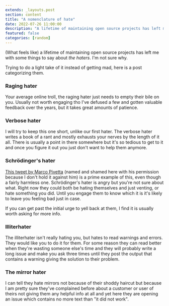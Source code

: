 ```yaml
---
extends: _layouts.post
section: content
title: "A nomenclature of hate"
date: 2022-07-26 11:00:00
description: "A lifetime of maintaining open source projects has left me with some things to say about the haters"
featured: false
categories: [random]
---
```

(What feels like) a lifetime of maintaining open source projects has left me with some things to say about *the haters*. I'm not sure why.

Trying to do a light take of it instead of getting mad, here is a post categorizing them.

### Raging hater

Your average online troll, the raging hater just needs to empty their bile on you. Usually not worth engaging tho I've defused a few and gotten valuable feedback over the years, but it takes great amounts of patience.

### Verbose hater

I will try to keep this one short, unlike our first hater. The verbose hater writes a book of a rant and mostly exhausts your nerves by the length of it all. There is usually a point in there somewhere but it's so tedious to get to it and once you figure it out you just don't want to help them anymore.

### Schrödinger's hater

[This tweet by Marco Pivetta](https://twitter.com/Ocramius/status/1544369270456565762) (named and shamed here with his permission because I don't hold it against him) is a prime example of this, even though a fairly harmless one. Schrödinger's hater is angry but you're not sure about what. Right now they could both be hating themselves and just venting, or hate something you did. Until you engage them to know which it is it's likely to leave you feeling bad just in case.

If you can get past the initial urge to yell back at them, I find it is usually worth asking for more info.

### Illiterhater

The illiterhater isn't really hating you, but hates to read warnings and errors. They would like you to do it for them. For some reason they can read better when they're wasting someone else's time and they will probably write a long issue and make you ask three times until they post the output that contains a warning giving the solution to their problem.

### The mirror hater

I can tell they hate mirrors not because of their shoddy haircut but because I am pretty sure they've complained before about a customer or user of theirs not giving them any helpful info at all and yet here they are opening an issue which contains no more text than "it did not work".
